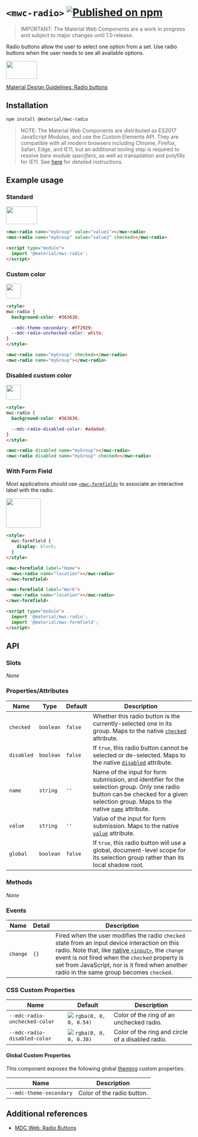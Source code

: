 # `<mwc-radio>` [![Published on npm](https://img.shields.io/npm/v/@material/mwc-radio.svg)](https://www.npmjs.com/package/@material/mwc-radio)

> IMPORTANT: The Material Web Components are a work in progress and subject to
> major changes until 1.0 release.

Radio buttons allow the user to select one option from a set. Use radio buttons when the user needs to see all available options.

<img src="images/standard.png" width="84px" height="48px">

[Material Design Guidelines: Radio buttons](https://material.io/design/components/selection-controls.html#radio-buttons)

## Installation

```sh
npm install @material/mwc-radio
```

> NOTE: The Material Web Components are distributed as ES2017 JavaScript
> Modules, and use the Custom Elements API. They are compatible with all modern
> browsers including Chrome, Firefox, Safari, Edge, and IE11, but an additional
> tooling step is required to resolve *bare module specifiers*, as well as
> transpilation and polyfills for IE11. See
> [here](https://github.com/material-components/material-components-web-components#quick-start)
> for detailed instructions.

## Example usage

### Standard

<img src="images/standard.png" width="84px" height="48px">

```html
<mwc-radio name="myGroup" value="value1"></mwc-radio>
<mwc-radio name="myGroup" value="value2" checked></mwc-radio>

<script type="module">
  import '@material/mwc-radio';
</script>
```

### Custom color

<img src="images/custom_color.png" height="40px">

```html
<style>
mwc-radio {
  background-color: #363636;

  --mdc-theme-secondary: #ff2929;
  --mdc-radio-unchecked-color: white;
}
</style>

<mwc-radio name="myGroup" checked></mwc-radio>
<mwc-radio name="myGroup"></mwc-radio>
```

### Disabled custom color

<img src="images/disabled_custom_color.png" height="40px">

```html
<style>
mwc-radio {
  background-color: #363636;

  --mdc-radio-disabled-color: #adadad;
}
</style>

<mwc-radio disabled name="myGroup"></mwc-radio>
<mwc-radio disabled name="myGroup" checked></mwc-radio>
```

### With Form Field

Most applications should use
[`<mwc-formfield>`](https://github.com/material-components/material-components-web-components/tree/master/packages/formfield)
to associate an interactive label with the radio.

<img src="images/formfield.png" width="94px" height="80px">

```html
<style>
  mwc-formfield {
    display: block;
  }
</style>

<mwc-formfield label="Home">
  <mwc-radio name="location"></mwc-radio>
</mwc-formfield>

<mwc-formfield label="Work">
  <mwc-radio name="location"></mwc-radio>
</mwc-formfield>

<script type="module">
  import '@material/mwc-radio';
  import '@material/mwc-formfield';
</script>
```

## API

### Slots
*None*

### Properties/Attributes

| Name            | Type      | Default | Description
| --------------- | --------- |-------- | -----------
| `checked`       | `boolean` | `false` | Whether this radio button is the currently-selected one in its group. Maps to the native [`checked`](https://developer.mozilla.org/en-US/docs/Web/HTML/Element/input/radio#checked) attribute.
| `disabled`      | `boolean` | `false` | If `true`, this radio button cannot be selected or de-selected. Maps to the native [`disabled`](https://developer.mozilla.org/en-US/docs/Web/HTML/Element/input#disabled) attribute.
| `name`          | `string`  | `''`    | Name of the input for form submission, and identifier for the selection group. Only one radio button can be checked for a given selection group. Maps to the native [`name`](https://developer.mozilla.org/en-US/docs/Web/HTML/Element/input#name) attribute.
| `value`         | `string`  | `''`    | Value of the input for form submission. Maps to the native [`value`](https://developer.mozilla.org/en-US/docs/Web/HTML/Element/input/radio#value) attribute.
| `global`        | `boolean` | `false` | If `true`, this radio button will use a global, document-level scope for its selection group rather than its local shadow root.

### Methods
*None*

### Events
| Name     | Detail | Description
| ---------| ------ | -----------
| `change` | `{}`   | Fired when the user modifies the radio `checked` state from an input device interaction on this radio. Note that, like [native `<input>`](https://developer.mozilla.org/en-US/docs/Web/API/HTMLElement/change_event), the `change` event is *not* fired when the `checked` property is set from JavaScript, nor is it fired when another radio in the same group becomes `checked`.


### CSS Custom Properties

| Name                    | Default                                | Description
| ----------------------- | -------------------------------------- |------------
| `--mdc-radio-unchecked-color` | ![](images/color_0,0,0,54.png) `rgba(0, 0, 0, 0.54)` | Color of the ring of an unchecked radio.
| `--mdc-radio-disabled-color` | ![](images/color_0,0,0,38.png) `rgba(0, 0, 0, 0.38)` | Color of the ring and circle of a disabled radio.

#### Global Custom Properties

This component exposes the following global [theming](https://github.com/material-components/material-components-web-components/blob/master/docs/theming.md)
custom properties.

| Name                                 | Description
| ------------------------------------ | -----------
| `--mdc-theme-secondary`              | Color of the radio button.


## Additional references

- [MDC Web: Radio Buttons](https://material.io/develop/web/components/input-controls/radio-buttons/)
